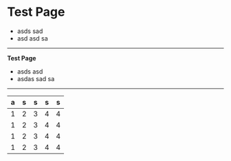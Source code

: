# Test Page

* asds sad
* asd asd sa

---

**Test Page**

* asds asd 
* asdas sad sa


---

| a | s | s | s | s |
|:---:|:-:|:-:|:-:|:-:|
| 1   | 2 | 3 | 4 | 4 |
| 1   | 2 | 3 | 4 | 4 |
| 1   | 2 | 3 | 4 | 4 |
| 1   | 2 | 3 | 4 | 4 |

